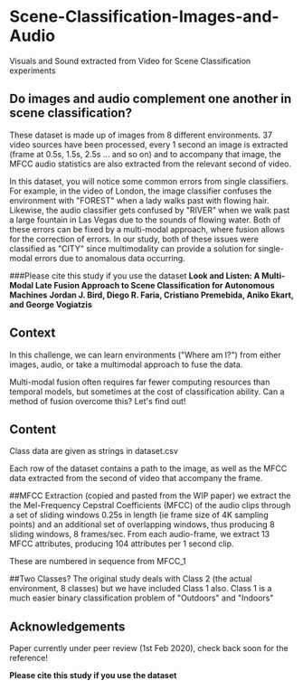 # Scene-Classification-Images-and-Audio
Visuals and Sound extracted from Video for Scene Classification experiments



## Do images and audio complement one another in scene classification?

These dataset is made up of images from 8 different environments. 37 video sources have been processed, every 1 second an image is extracted (frame at 0.5s, 1.5s, 2.5s ... and so on) and to accompany that image, the MFCC audio statistics are also extracted from the relevant second of video. 

In this dataset, you will notice some common errors from single classifiers. For example, in the video of London, the image classifier confuses the environment with "FOREST" when a lady walks past with flowing hair. Likewise, the audio classifier gets confused by "RIVER" when we walk past a large fountain in Las Vegas due to the sounds of flowing water. Both of these errors can be fixed by a multi-modal approach, where fusion allows for the correction of errors. In our study, both of these issues were classified as "CITY" since multimodality can provide a solution for single-modal errors due to anomalous data occurring.


###Please cite this study if you use the dataset
**Look and Listen: A Multi-Modal Late Fusion Approach to Scene Classification for Autonomous Machines**
**Jordan J. Bird, Diego R. Faria, Cristiano Premebida, Aniko Ekart, and George Vogiatzis**

## Context
In this challenge, we can learn environments ("Where am I?") from either images, audio, or take a multimodal approach to fuse the data.

Multi-modal fusion often requires far fewer computing resources than temporal models, but sometimes at the cost of classification ability. Can a method of fusion overcome this? Let's find out!

## Content
Class data are given as strings in dataset.csv

Each row of the dataset contains a path to the image, as well as the MFCC data extracted from the second of video that accompany the frame.

##MFCC Extraction
(copied and pasted from the WIP paper)
we extract the the Mel-Frequency Cepstral Coefficients (MFCC) of the audio clips through a set of sliding windows 0.25s in length (ie frame size of 4K sampling points) and an additional set of overlapping windows, thus producing 8 sliding windows, 8 frames/sec. From each audio-frame, we extract 13 MFCC attributes, producing 104 attributes per 1 second clip.

These are numbered in sequence from MFCC_1

##Two Classes?
The original study deals with Class 2 (the actual environment, 8 classes) but we have included Class 1 also. Class 1 is a much easier binary classification problem of "Outdoors" and "Indoors"


## Acknowledgements

Paper currently under peer review (1st Feb 2020), check back soon for the reference!

**Please cite this study if you use the dataset**
